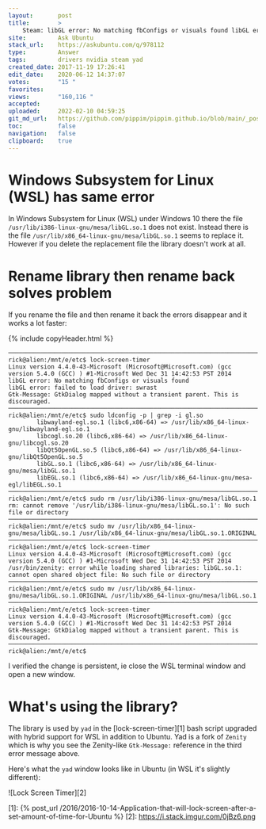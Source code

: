 ```yaml
---
layout:       post
title:        >
    Steam: libGL error: No matching fbConfigs or visuals found libGL error: failed to load driver: swrast
site:         Ask Ubuntu
stack_url:    https://askubuntu.com/q/978112
type:         Answer
tags:         drivers nvidia steam yad
created_date: 2017-11-19 17:26:41
edit_date:    2020-06-12 14:37:07
votes:        "15 "
favorites:    
views:        "160,116 "
accepted:     
uploaded:     2022-02-10 04:59:25
git_md_url:   https://github.com/pippim/pippim.github.io/blob/main/_posts/2017/2017-11-19-Steam_-libGL-error_-No-matching-fbConfigs-or-visuals-found-libGL-error_-failed-to-load-driver_-swrast.md
toc:          false
navigation:   false
clipboard:    true
---
```


# Windows Subsystem for Linux (WSL) has same error

In Windows Subsystem for Linux (WSL) under Windows 10 there the file `/usr/lib/i386-linux-gnu/mesa/libGL.so.1` does not exist. Instead there is the file `/usr/lib/x86_64-linux-gnu/mesa/libGL.so.1` seems to replace it. However if you delete the replacement file the library doesn't work at all.

# Rename library then rename back solves problem

If you rename the file and then rename it back the errors disappear and it works a lot faster:

{% include copyHeader.html %}
``` 
───────────────────────────────────────────────────────────────────────────────
rick@alien:/mnt/e/etc$ lock-screen-timer
Linux version 4.4.0-43-Microsoft (Microsoft@Microsoft.com) (gcc version 5.4.0 (GCC) ) #1-Microsoft Wed Dec 31 14:42:53 PST 2014
libGL error: No matching fbConfigs or visuals found
libGL error: failed to load driver: swrast
Gtk-Message: GtkDialog mapped without a transient parent. This is discouraged.
───────────────────────────────────────────────────────────────────────────────
rick@alien:/mnt/e/etc$ sudo ldconfig -p | grep -i gl.so
        libwayland-egl.so.1 (libc6,x86-64) => /usr/lib/x86_64-linux-gnu/libwayland-egl.so.1
        libcogl.so.20 (libc6,x86-64) => /usr/lib/x86_64-linux-gnu/libcogl.so.20
        libQt5OpenGL.so.5 (libc6,x86-64) => /usr/lib/x86_64-linux-gnu/libQt5OpenGL.so.5
        libGL.so.1 (libc6,x86-64) => /usr/lib/x86_64-linux-gnu/mesa/libGL.so.1
        libEGL.so.1 (libc6,x86-64) => /usr/lib/x86_64-linux-gnu/mesa-egl/libEGL.so.1
───────────────────────────────────────────────────────────────────────────────
rick@alien:/mnt/e/etc$ sudo rm /usr/lib/i386-linux-gnu/mesa/libGL.so.1
rm: cannot remove '/usr/lib/i386-linux-gnu/mesa/libGL.so.1': No such file or directory
───────────────────────────────────────────────────────────────────────────────
rick@alien:/mnt/e/etc$ sudo mv /usr/lib/x86_64-linux-gnu/mesa/libGL.so.1 /usr/lib/x86_64-linux-gnu/mesa/libGL.so.1.ORIGINAL
───────────────────────────────────────────────────────────────────────────────
rick@alien:/mnt/e/etc$ lock-screen-timer
Linux version 4.4.0-43-Microsoft (Microsoft@Microsoft.com) (gcc version 5.4.0 (GCC) ) #1-Microsoft Wed Dec 31 14:42:53 PST 2014
/usr/bin/zenity: error while loading shared libraries: libGL.so.1: cannot open shared object file: No such file or directory
───────────────────────────────────────────────────────────────────────────────
rick@alien:/mnt/e/etc$ sudo mv /usr/lib/x86_64-linux-gnu/mesa/libGL.so.1.ORIGINAL /usr/lib/x86_64-linux-gnu/mesa/libGL.so.1
───────────────────────────────────────────────────────────────────────────────
rick@alien:/mnt/e/etc$ lock-screen-timer
Linux version 4.4.0-43-Microsoft (Microsoft@Microsoft.com) (gcc version 5.4.0 (GCC) ) #1-Microsoft Wed Dec 31 14:42:53 PST 2014
Gtk-Message: GtkDialog mapped without a transient parent. This is discouraged.
───────────────────────────────────────────────────────────────────────────────
rick@alien:/mnt/e/etc$
```

I verified the change is persistent, ie close the WSL terminal window and open a new window.

# What's using the library?

The library is used by `yad` in the [lock-screen-timer][1] bash script upgraded with hybrid support for WSL in addition to Ubuntu. Yad is a fork of `Zenity` which is why you see the Zenity-like `Gtk-Message:` reference in the third error message above.

Here's what the `yad` window looks like in Ubuntu (in WSL it's slightly different):

![Lock Screen Timer][2]

  [1]: {% post_url /2016/2016-10-14-Application-that-will-lock-screen-after-a-set-amount-of-time-for-Ubuntu %}
  [2]: https://i.stack.imgur.com/0jBz6.png
